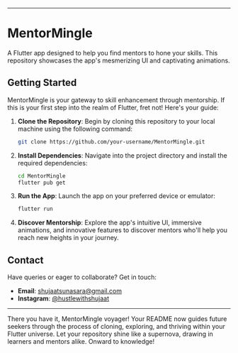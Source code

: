 
---

# MentorMingle

A Flutter app designed to help you find mentors to hone your skills. This repository showcases the app's mesmerizing UI and captivating animations.

## Getting Started

MentorMingle is your gateway to skill enhancement through mentorship. If this is your first step into the realm of Flutter, fret not! Here's your guide:

1. **Clone the Repository**: Begin by cloning this repository to your local machine using the following command:

   ```bash
   git clone https://github.com/your-username/MentorMingle.git
   ```

2. **Install Dependencies**: Navigate into the project directory and install the required dependencies:

   ```bash
   cd MentorMingle
   flutter pub get
   ```

3. **Run the App**: Launch the app on your preferred device or emulator:

   ```bash
   flutter run
   ```

4. **Discover Mentorship**: Explore the app's intuitive UI, immersive animations, and innovative features to discover mentors who'll help you reach new heights in your journey.

## Contact

Have queries or eager to collaborate? Get in touch:

- **Email**: [shujaatsunasara@gmail.com](mailto:shujaatsunasara@gmail.com)
- **Instagram**: [@hustlewithshujaat](https://www.instagram.com/hustlewithshujaat/)

---

There you have it, MentorMingle voyager! Your README now guides future seekers through the process of cloning, exploring, and thriving within your Flutter universe. Let your repository shine like a supernova, drawing in learners and mentors alike. Onward to knowledge!
